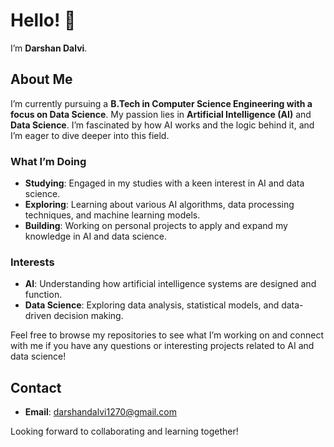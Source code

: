 # Hello! 👋

I’m **Darshan Dalvi**.

## About Me

I’m currently pursuing a **B.Tech in Computer Science Engineering with a focus on Data Science**. My passion lies in **Artificial Intelligence (AI)** and **Data Science**. I’m fascinated by how AI works and the logic behind it, and I’m eager to dive deeper into this field.

### What I’m Doing

- **Studying**: Engaged in my studies with a keen interest in AI and data science.
- **Exploring**: Learning about various AI algorithms, data processing techniques, and machine learning models.
- **Building**: Working on personal projects to apply and expand my knowledge in AI and data science.

### Interests

- **AI**: Understanding how artificial intelligence systems are designed and function.
- **Data Science**: Exploring data analysis, statistical models, and data-driven decision making.

Feel free to browse my repositories to see what I’m working on and connect with me if you have any questions or interesting projects related to AI and data science!

## Contact

- **Email**: darshandalvi1270@gmail.com

Looking forward to collaborating and learning together!



<!---
darshan-dalvi/darshan-dalvi is a ✨ special ✨ repository because its `README.md` (this file) appears on your GitHub profile.
You can click the Preview link to take a look at your changes.
--->
